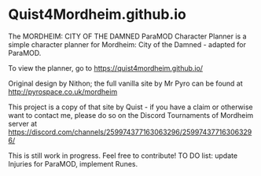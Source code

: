 # Quist4Mordheim.github.io

The MORDHEIM: CITY OF THE DAMNED ParaMOD Character Planner is a simple character planner for Mordheim: City of the Damned - adapted for ParaMOD.

To view the planner, go to https://quist4mordheim.github.io/

Original design by Nithon; the full vanilla site by Mr Pyro can be found at http://pyrospace.co.uk/mordheim

This project is a copy of that site by Quist - if you have a claim or otherwise want to contact me, please do so on the Discord Tournaments of Mordheim server at https://discord.com/channels/259974377163063296/259974377163063296/

This is still work in progress. Feel free to contribute! TO DO list: update Injuries for ParaMOD, implement Runes. 
